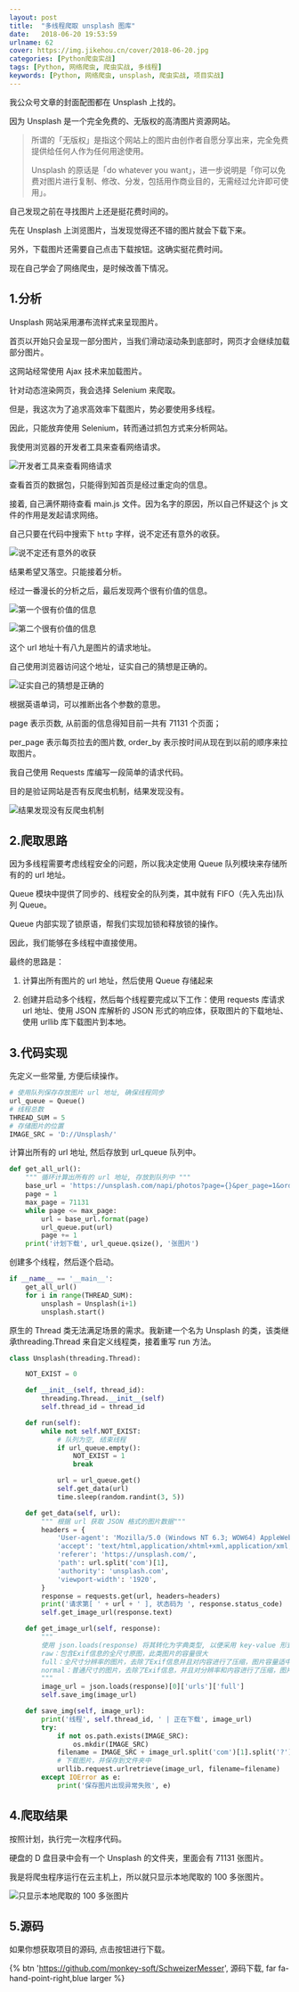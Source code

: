 ```yaml
---
layout: post
title:  "多线程爬取 unsplash 图库"
date:   2018-06-20 19:53:59
urlname: 62
cover: https://img.jikehou.cn/cover/2018-06-20.jpg
categories: [Python爬虫实战]
tags: [Python, 网络爬虫, 爬虫实战, 多线程]
keywords: [Python, 网络爬虫, unsplash, 爬虫实战, 项目实战]
---
```

我公众号文章的封面配图都在 Unsplash 上找的。

因为 Unsplash 是一个完全免费的、无版权的高清图片资源网站。

> 所谓的「无版权」是指这个网站上的图片由创作者自愿分享出来，完全免费提供给任何人作为任何用途使用。
>
> Unsplash 的原话是「do whatever you want」，进一步说明是「你可以免费对图片进行复制、修改、分发，包括用作商业目的，无需经过允许即可使用」。

自己发现之前在寻找图片上还是挺花费时间的。

先在 Unsplash 上浏览图片，当发现觉得还不错的图片就会下载下来。

另外，下载图片还需要自己点击下载按钮。这确实挺花费时间。

现在自己学会了网络爬虫，是时候改善下情况。
<!-- more -->

## 1.分析
Unsplash 网站采用瀑布流样式来呈现图片。

首页以开始只会呈现一部分图片，当我们滑动滚动条到底部时，网页才会继续加载部分图片。

这网站经常使用 Ajax 技术来加载图片。

针对动态渲染网页，我会选择 Selenium 来爬取。

但是，我这次为了追求高效率下载图片，势必要使用多线程。

因此，只能放弃使用 Selenium，转而通过抓包方式来分析网站。

我使用浏览器的开发者工具来查看网络请求。

![开发者工具来查看网络请求](https://img.jikehou.cn/img/93_1.png)

查看首页的数据包，只能得到知首页是经过重定向的信息。

接着, 自己满怀期待查看 main.js 文件。因为名字的原因，所以自己怀疑这个 js 文件的作用是发起请求网络。

自己只要在代码中搜索下 `http` 字样，说不定还有意外的收获。

![说不定还有意外的收获](https://img.jikehou.cn/img/93_2.png)

结果希望又落空。只能接着分析。

经过一番漫长的分析之后，最后发现两个很有价值的信息。

![第一个很有价值的信息](https://img.jikehou.cn/img/93_3.png)

![第二个很有价值的信息](https://img.jikehou.cn/img/93_4.png)

这个 url 地址十有八九是图片的请求地址。

自己使用浏览器访问这个地址，证实自己的猜想是正确的。

![证实自己的猜想是正确的](https://img.jikehou.cn/img/93_5.png)

根据英语单词，可以推断出各个参数的意思。

page 表示页数, 从前面的信息得知目前一共有 71131 个页面；

per_page 表示每页拉去的图片数, order_by 表示按时间从现在到以前的顺序来拉取图片。

我自己使用 Requests 库编写一段简单的请求代码。

目的是验证网站是否有反爬虫机制，结果发现没有。

![结果发现没有反爬虫机制](https://img.jikehou.cn/img/93_6.png)


## 2.爬取思路

因为多线程需要考虑线程安全的问题，所以我决定使用 Queue 队列模块来存储所有的的 url 地址。

Queue 模块中提供了同步的、线程安全的队列类，其中就有 FIFO（先入先出)队列 Queue。

Queue 内部实现了锁原语，帮我们实现加锁和释放锁的操作。

因此，我们能够在多线程中直接使用。

最终的思路是：

1) 计算出所有图片的 url 地址，然后使用 Queue 存储起来

2) 创建并启动多个线程，然后每个线程要完成以下工作：使用 requests 库请求 url 地址、使用 JSON 库解析的 JSON 形式的响应体，获取图片的下载地址、使用 urllib 库下载图片到本地。


## 3.代码实现

先定义一些常量, 方便后续操作。

```python
# 使用队列保存存放图片 url 地址, 确保线程同步
url_queue = Queue()
# 线程总数
THREAD_SUM = 5
# 存储图片的位置
IMAGE_SRC = 'D://Unsplash/'
```

计算出所有的 url 地址, 然后存放到 url_queue 队列中。

```python
def get_all_url():
    """ 循环计算出所有的 url 地址, 存放到队列中 """
    base_url = 'https://unsplash.com/napi/photos?page={}&per_page=1&order_by=latest'
    page = 1
    max_page = 71131
    while page <= max_page:
        url = base_url.format(page)
        url_queue.put(url)
        page += 1
    print('计划下载', url_queue.qsize(), '张图片')
```

创建多个线程，然后逐个启动。

```python
if __name__ == '__main__':
    get_all_url()
    for i in range(THREAD_SUM):
        unsplash = Unsplash(i+1)
        unsplash.start()
```

原生的 Thread 类无法满足场景的需求。我新建一个名为 Unsplash 的类，该类继承threading.Thread 来自定义线程类，接着重写 run 方法。

```python
class Unsplash(threading.Thread):

    NOT_EXIST = 0

    def __init__(self, thread_id):
        threading.Thread.__init__(self)
        self.thread_id = thread_id

    def run(self):
        while not self.NOT_EXIST:
            # 队列为空, 结束线程
            if url_queue.empty():
                NOT_EXIST = 1
                break

            url = url_queue.get()
            self.get_data(url)
            time.sleep(random.randint(3, 5))

    def get_data(self, url):
        """ 根据 url 获取 JSON 格式的图片数据"""
        headers = {
            'User-agent': 'Mozilla/5.0 (Windows NT 6.3; WOW64) AppleWebKit/537.36 (KHTML, like Gecko) Chrome/55.0.2883.87 UBrowser/6.2.3964.2 Safari/537.36',
            'accept': 'text/html,application/xhtml+xml,application/xml;q=0.9,image/webp,image/apng,*/*;q=0.8',
            'referer': 'https://unsplash.com/',
            'path': url.split('com')[1],
            'authority': 'unsplash.com',
            'viewport-width': '1920',
        }
        response = requests.get(url, headers=headers)
        print('请求第[ ' + url + ' ], 状态码为 ', response.status_code)
        self.get_image_url(response.text)

    def get_image_url(self, response):
        """
        使用 json.loads(response) 将其转化为字典类型, 以便采用 key-value 形式获取值
        raw：包含Exif信息的全尺寸原图，此类图片的容量很大
        full：全尺寸分辨率的图片，去除了Exif信息并且对内容进行了压缩，图片容量适中
        normal：普通尺寸的图片，去除了Exif信息，并且对分辨率和内容进行了压缩，图片容量较小；
        """
        image_url = json.loads(response)[0]['urls']['full']
        self.save_img(image_url)

    def save_img(self, image_url):
        print('线程', self.thread_id, ' | 正在下载', image_url)
        try:
            if not os.path.exists(IMAGE_SRC):
                os.mkdir(IMAGE_SRC)
            filename = IMAGE_SRC + image_url.split('com')[1].split('?')[0] + '.jpg'
            # 下载图片，并保存到文件夹中
            urllib.request.urlretrieve(image_url, filename=filename)
        except IOError as e:
            print('保存图片出现异常失败', e)
```


## 4.爬取结果

按照计划，执行完一次程序代码。

硬盘的 D 盘目录中会有一个 Unsplash 的文件夹，里面会有 71131 张图片。

我是将爬虫程序运行在云主机上，所以就只显示本地爬取的 100 多张图片。

![只显示本地爬取的 100 多张图片](https://img.jikehou.cn/img/93_7.png)

## 5.源码

如果你想获取项目的源码, 点击按钮进行下载。

{% btn 'https://github.com/monkey-soft/SchweizerMesser', 源码下载, far fa-hand-point-right,blue larger %}